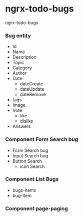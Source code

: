 # ngrx-todo-bugs
ngrx-todo-bugs

### Bug entity
  - Id
  - Name
  - Description
  - Topic
  - Category
  - Author
  - Date
      - dateCreate
      - dateUpdate
      - dateRemove
  - tags
  - Image
  - Vote
    - like
    - dislike
  - Answers
  
  
 ### Component Form Search bug
  - Form Search bug
  - Input Search bug
  - Button Search 
    - icon Search
  
   ### Component List Bugs
   - bugs-items
   - bug-item
   ### Component page-paging
        
